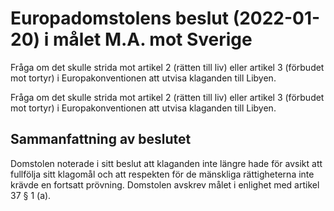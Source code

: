 # Europadomstolens beslut (2022-01-20) i målet M.A. mot Sverige

Fråga om det skulle strida mot artikel 2 (rätten till liv) eller artikel 3 (förbudet mot tortyr) i Europakonventionen att utvisa klaganden till Libyen.

Fråga om det skulle strida mot artikel 2 (rätten till liv) eller artikel 3 (förbudet mot tortyr) i Europakonventionen att utvisa klaganden till Libyen.

## Sammanfattning av beslutet

Domstolen noterade i sitt beslut att klaganden inte längre hade för avsikt att fullfölja sitt klagomål och att respekten för de mänskliga rättigheterna inte krävde en fortsatt prövning. Domstolen avskrev målet i enlighet med artikel 37 § 1 (a).
